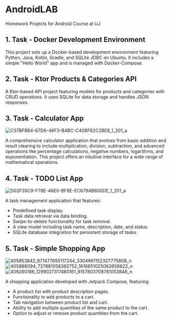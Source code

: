 # AndroidLAB
Homework Projects for Android Course at UJ

## 1. Task - Docker Development Environment
This project sets up a Docker-based development environment featuring Python, Java, Kotlin, Gradle, and SQLite JDBC on Ubuntu. It includes a simple "Hello World" app and is managed with Docker-Compose.

## 2. Task - Ktor Products & Categories API

A Ktor-based API project featuring models for products and categories with CRUD operations. It uses SQLite for data storage and handles JSON responses.

## 3. Task - Calculator App
![C57BFB84-67D6-46F3-B4BC-C408F82C2BE8_1_201_a](https://github.com/o1la/AndroidLAB/assets/91129287/8c971280-5eb8-4992-baf2-cd6d3a123bdc)

A comprehensive calculator application that evolves from basic addition and result clearing to include multiplication, division, subtraction, and advanced operations like percentage calculations, negative numbers, logarithms, and exponentiation. This project offers an intuitive interface for a wide range of mathematical operations.

## 4. Task - TODO List App
![D02F35C9-F78E-46E0-BF8E-EC679AB600DE_1_201_a](https://github.com/o1la/AndroidLAB/assets/91129287/26a127fe-d664-4ea8-bc7d-1f4783a3a1ae)

A task management application that features:
- Predefined task display.
- Task data retrieval via data binding.
- Swipe-to-delete functionality for task removal.
- A view model including task name, description, date, and status.
- SQLite database integration for persistent storage of tasks.

## 5. Task - Simple Shopping App
![405853842_671477655117244_3304661152327775808_n](https://github.com/o1la/AndroidLAB/assets/91129287/24f36220-a5db-4df1-84fe-416167f4332b)
![405888094_737881058362752_1616851025062658622_n](https://github.com/o1la/AndroidLAB/assets/91129287/098aef46-f01d-4442-aa39-3312465d23ab)
![406260186_1299027317480161_9157803708781053848_n](https://github.com/o1la/AndroidLAB/assets/91129287/f5dff9ad-2255-4ef0-bf62-0f869b42f554)

A shopping application developed with Jetpack Compose, featuring:
- A product list with product description pages.
- Functionality to add products to a cart.
- Tab navigation between product list and cart.
- Ability to add multiple quantities of the same product to the cart.
- Option to adjust or remove product quantities from the cart.

